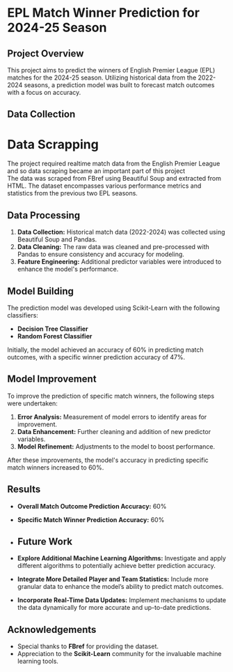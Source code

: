 # EPL Match Winner Prediction for 2024-25 Season

## Project Overview

This project aims to predict the winners of English Premier League (EPL) matches for the 2024-25 season. Utilizing historical data from the 2022-2024 seasons, a prediction model was built to forecast match outcomes with a focus on accuracy.

## Data Collection
#  Data Scrapping
The project required realtime match data from the English Premier League and so data scraping became an important part of this project   
The data was scraped from FBref using Beautiful Soup and extracted from HTML. The dataset encompasses various performance metrics and statistics from the previous two EPL seasons.


## Data Processing

1. **Data Collection:** Historical match data (2022-2024) was collected using Beautiful Soup and Pandas.
2. **Data Cleaning:** The raw data was cleaned and pre-processed with Pandas to ensure consistency and accuracy for modeling.
3. **Feature Engineering:** Additional predictor variables were introduced to enhance the model's performance.

## Model Building

The prediction model was developed using Scikit-Learn with the following classifiers:
- **Decision Tree Classifier**
- **Random Forest Classifier**

Initially, the model achieved an accuracy of 60% in predicting match outcomes, with a specific winner prediction accuracy of 47%.

## Model Improvement

To improve the prediction of specific match winners, the following steps were undertaken:
1. **Error Analysis:** Measurement of model errors to identify areas for improvement.
2. **Data Enhancement:** Further cleaning and addition of new predictor variables.
3. **Model Refinement:** Adjustments to the model to boost performance.

After these improvements, the model's accuracy in predicting specific match winners increased to 60%.

## Results

- **Overall Match Outcome Prediction Accuracy:** 60%
- **Specific Match Winner Prediction Accuracy:** 60%
- ## Future Work

- **Explore Additional Machine Learning Algorithms:** Investigate and apply different algorithms to potentially achieve better prediction accuracy.
- **Integrate More Detailed Player and Team Statistics:** Include more granular data to enhance the model’s ability to predict match outcomes.
- **Incorporate Real-Time Data Updates:** Implement mechanisms to update the data dynamically for more accurate and up-to-date predictions.

## Acknowledgements

- Special thanks to **FBref** for providing the dataset.
- Appreciation to the **Scikit-Learn** community for the invaluable machine learning tools.
